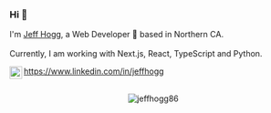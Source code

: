 ### Hi 👋
I'm [Jeff Hogg](https://bosshogg86.github.io/portfolio/), a Web Developer 🚀 based in Northern CA.
<br />
<br />
Currently, I am working with Next.js, React, TypeScript and Python.
<br />

<a href="https://www.linkedin.com/in/jeffhogg/">
  <img align="left" alt="Jeff's LinkdeIn" width="22px" src="https://cdn.jsdelivr.net/npm/simple-icons@v3/icons/linkedin.svg" />
  https://www.linkedin.com/in/jeffhogg
</a>
<br />
<br />

<p align="center"> <img src="https://github-readme-stats.vercel.app/api?username=jeffhogg86&show_icons=true&theme=dark" alt="jeffhogg86" />

